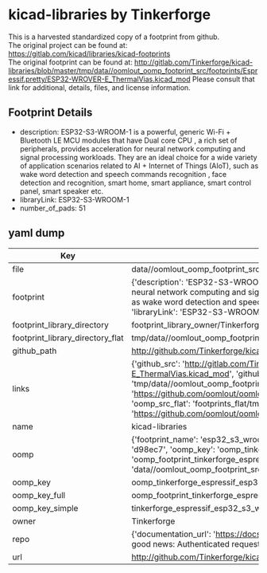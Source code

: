 # kicad-libraries by Tinkerforge  
This is a harvested standardized copy of a footprint from github.  
The original project can be found at:  
https://gitlab.com/kicad/libraries/kicad-footprints  
The original footprint can be found at:
http://gitlab.com/Tinkerforge/kicad-libraries/blob/master/tmp/data//oomlout_oomp_footprint_src/footprints/Espressif.pretty/ESP32-WROVER-E_ThermalVias.kicad_mod
Please consult that link for additional, details, files, and license information.  
## Footprint Details
* description: ESP32-S3-WROOM-1 is a powerful, generic Wi-Fi + Bluetooth LE MCU modules that have Dual core CPU , a rich set of peripherals, provides acceleration for neural network computing and signal processing workloads. They are an ideal choice for a wide variety of application scenarios related to AI + Internet of Things (AIoT), such as wake word detection and speech commands recognition , face detection and recognition, smart home, smart appliance, smart control panel, smart speaker etc.  
* libraryLink: ESP32-S3-WROOM-1  
* number_of_pads: 51  
## yaml dump  
| Key | Value |  
| --- | --- |  
| file | data//oomlout_oomp_footprint_src/kicad-libraries/footprints/Espressif.pretty/ESP32-S3-WROOM-1.kicad_mod |  
| footprint | {'description': 'ESP32-S3-WROOM-1 is a powerful, generic Wi-Fi + Bluetooth LE MCU modules that have Dual core CPU , a rich set of peripherals, provides acceleration for neural network computing and signal processing workloads. They are an ideal choice for a wide variety of application scenarios related to AI + Internet of Things (AIoT), such as wake word detection and speech commands recognition , face detection and recognition, smart home, smart appliance, smart control panel, smart speaker etc.', 'libraryLink': 'ESP32-S3-WROOM-1', 'number_of_pads': 51} |  
| footprint_library_directory | footprint_library_owner/Tinkerforge_kicad-libraries |  
| footprint_library_directory_flat | tmp/data//oomlout_oomp_footprint_src/footprints_flat/tinkerforge_espressif_esp32_s3_wroom_1/working |  
| github_path | http://github.com/Tinkerforge/kicad-libraries/blob/master/tmp/data//oomlout_oomp_footprint_src/footprints/Espressif.pretty/ESP32-S3-WROOM-1.kicad_mod |  
| links | {'github_src': 'http://gitlab.com/Tinkerforge/kicad-libraries/blob/master/tmp/data//oomlout_oomp_footprint_src/footprints/Espressif.pretty/ESP32-WROVER-E_ThermalVias.kicad_mod', 'github_src_repo': 'https://gitlab.com/kicad/libraries/kicad-footprints', 'oomp_bot': 'tmp/data//oomlout_oomp_footprint_src/footprints/tinkerforge_espressif_esp32_s3_wroom_1/working', 'oomp_bot_github': 'https://github.com/oomlout/oomlout_oomp_footprint_bot/tree/main/tmp/data//oomlout_oomp_footprint_src/footprints/tinkerforge_espressif_esp32_s3_wroom_1/working', 'oomp_src_flat': 'footprints_flat/tmp/data//oomlout_oomp_footprint_src/footprints_flat/tinkerforge_espressif_esp32_s3_wroom_1/working', 'oomp_src_flat_github': 'https://github.com/oomlout/oomlout_oomp_footprint_src/tree/main/tmp/data//oomlout_oomp_footprint_src/footprints_flat/tinkerforge_espressif_esp32_s3_wroom_1/working'} |  
| name | kicad-libraries |  
| oomp | {'footprint_name': 'esp32_s3_wroom_1', 'library_name': 'espressif', 'md5': 'd98ec79c3254e38d20daff06584a43ea', 'md5_10': 'd98ec79c32', 'md5_5': 'd98ec', 'md5_6': 'd98ec7', 'oomp_key': 'oomp_tinkerforge_espressif_esp32_s3_wroom_1', 'oomp_key_extra': 'oomp_footprint_tinkerforge_espressif_esp32_s3_wroom_1', 'oomp_key_full': 'oomp_footprint_tinkerforge_espressif_esp32_s3_wroom_1_d98ec7', 'oomp_key_simple': 'tinkerforge_espressif_esp32_s3_wroom_1', 'original_filename': 'data//oomlout_oomp_footprint_src/kicad-libraries/footprints/Espressif.pretty/ESP32-S3-WROOM-1.kicad_mod', 'owner_name': 'tinkerforge'} |  
| oomp_key | oomp_tinkerforge_espressif_esp32_s3_wroom_1 |  
| oomp_key_full | oomp_footprint_tinkerforge_espressif_esp32_s3_wroom_1 |  
| oomp_key_simple | tinkerforge_espressif_esp32_s3_wroom_1 |  
| owner | Tinkerforge |  
| repo | {'documentation_url': 'https://docs.github.com/rest/overview/resources-in-the-rest-api#rate-limiting', 'message': "API rate limit exceeded for 84.66.142.224. (But here's the good news: Authenticated requests get a higher rate limit. Check out the documentation for more details.)"} |  
| url | http://github.com/Tinkerforge/kicad-libraries |  

